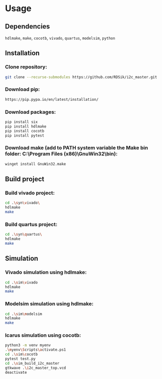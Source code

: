 # Usage

## Dependencies 

`hdlmake`, `make`, `cocotb`, `vivado`, `quartus`, `modelsim`, `python`

## Installation

### Clone repository:
```bash
git clone --recurse-submodules https://github.com/RDSik/i2c_master.git
```

### Download pip:
```bash
https://pip.pypa.io/en/latest/installation/
```

### Download packages:
```bash
pip install six
pip install hdlmake
pip install cocotb
pip install pytest
```

### Download make (add to PATH system variable the Make bin folder: C:\Program Files (x86)\GnuWin32\bin):
```bash
winget install GnuWin32.make
```

## Build project

### Build vivado project:
```bash
cd .\syn\vivado\
hdlmake
make
```

### Build quartus project:
```bash
cd .\syn\quartus\
hdlmake
make
```

## Simulation

### Vivado simulation using hdlmake:
```bash
cd .\sim\vivado
hdlmake
make
```

### Modelsim simulation using hdlmake:
```bash
cd .\sim\modelsim
hdlmake
make
```

### Icarus simulation using cocotb:
```bash
python3 -m venv myenv
.\myenv\Scripts\activate.ps1
cd .\sim\cocotb
pytest test.py
cd .\sim_build_i2c_master
gtkwave .\i2c_master_top.vcd
deactivate
```
